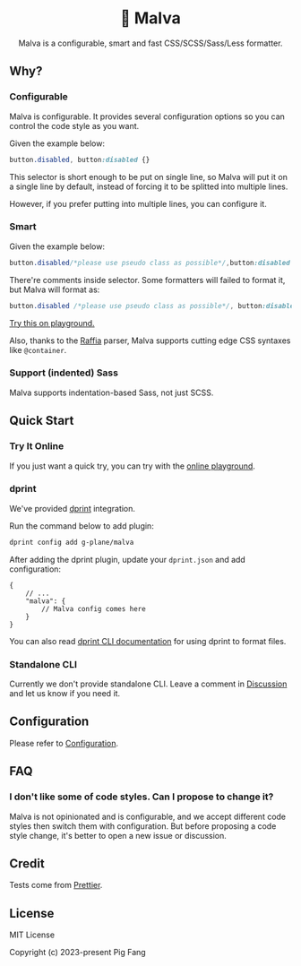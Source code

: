 <h1 align="center">🌷 Malva</h1>

<p align="center">
Malva is a configurable, smart and fast CSS/SCSS/Sass/Less formatter.
</p>

## Why?

### Configurable

Malva is configurable. It provides several configuration options so you can
control the code style as you want.

Given the example below:

```css
button.disabled, button:disabled {}
```

This selector is short enough to be put on single line,
so Malva will put it on a single line by default,
instead of forcing it to be splitted into multiple lines.

However, if you prefer putting into multiple lines, you can configure it.

### Smart

Given the example below:

```css
button.disabled/*please use pseudo class as possible*/,button:disabled {}
```

There're comments inside selector. Some formatters will failed to format it, but Malva will format as:

```css
button.disabled /*please use pseudo class as possible*/, button:disabled {}
```

[Try this on playground.](https://malva-play.vercel.app/?code=H4sIAAAAAAAAA0sqLSnJz9NLySxOTMpJTdHXKshJTSxOVSgF4oLi1NKUfIXknMTiYoXEYoWC%2FOLiTKAqLX2dJLA2K5g2hepaAIB7SA1JAAAA&config=H4sIAAAAAAAAA6uuBQBDv6ajAgAAAA%3D%3D&syntax=css)

Also, thanks to the [Raffia](https://github.com/g-plane/raffia) parser,
Malva supports cutting edge CSS syntaxes like `@container`.

### Support (indented) Sass

Malva supports indentation-based Sass, not just SCSS.

## Quick Start

### Try It Online

If you just want a quick try, you can try with the [online playground](https://malva-play.vercel.app/).

### dprint

We've provided [dprint](https://dprint.dev/) integration.

Run the command below to add plugin:

```bash
dprint config add g-plane/malva
```

After adding the dprint plugin, update your `dprint.json` and add configuration:

```jsonc
{
    // ...
    "malva": {
        // Malva config comes here
    }
}
```

You can also read [dprint CLI documentation](https://dprint.dev/cli/) for using dprint to format files.

### Standalone CLI

Currently we don't provide standalone CLI.
Leave a comment in [Discussion](https://github.com/g-plane/malva/discussions/1) and let us know if you need it.

## Configuration

Please refer to [Configuration](./docs/config.md).

## FAQ

### I don't like some of code styles. Can I propose to change it?

Malva is not opinionated and is configurable,
and we accept different code styles then switch them with configuration.
But before proposing a code style change, it's better to open a new issue or discussion.

## Credit

Tests come from [Prettier](https://github.com/prettier/prettier/tree/main/tests/format).

## License

MIT License

Copyright (c) 2023-present Pig Fang
